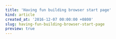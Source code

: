 ```yaml
---
title: 'Having fun building browser start page'
kind: article
created_at: '2016-12-07 00:00:00 +0800'
slug: having-fun-building-browser-start-page
preview: true
---
```

